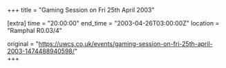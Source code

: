 +++
title = "Gaming Session on Fri 25th April 2003"

[extra]
time = "20:00:00"
end_time = "2003-04-26T03:00:00Z"
location = "Ramphal R0.03/4"

original = "https://uwcs.co.uk/events/gaming-session-on-fri-25th-april-2003-1474488940598/"    
+++



